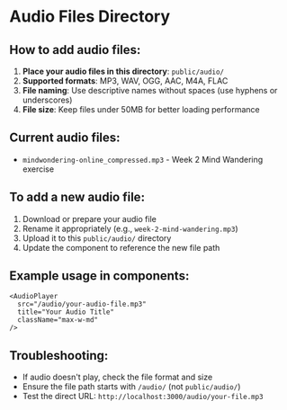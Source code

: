 # Audio Files Directory

## How to add audio files:

1. **Place your audio files in this directory**: `public/audio/`
2. **Supported formats**: MP3, WAV, OGG, AAC, M4A, FLAC
3. **File naming**: Use descriptive names without spaces (use hyphens or underscores)
4. **File size**: Keep files under 50MB for better loading performance

## Current audio files:

- `mindwondering-online_compressed.mp3` - Week 2 Mind Wandering exercise

## To add a new audio file:

1. Download or prepare your audio file
2. Rename it appropriately (e.g., `week-2-mind-wandering.mp3`)
3. Upload it to this `public/audio/` directory
4. Update the component to reference the new file path

## Example usage in components:

```tsx
<AudioPlayer
  src="/audio/your-audio-file.mp3"
  title="Your Audio Title"
  className="max-w-md"
/>
```

## Troubleshooting:

- If audio doesn't play, check the file format and size
- Ensure the file path starts with `/audio/` (not `public/audio/`)
- Test the direct URL: `http://localhost:3000/audio/your-file.mp3`